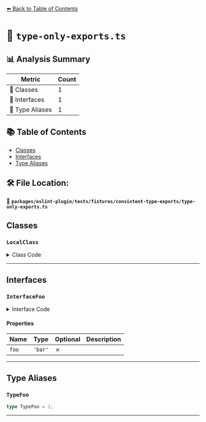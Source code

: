 [⬅️ Back to Table of Contents](../../../../../index.md)

# 📄 `type-only-exports.ts`

## 📊 Analysis Summary

| Metric | Count |
|--------|-------|
| 🧱 Classes | 1 |
| 📐 Interfaces | 1 |
| 📑 Type Aliases | 1 |

## 📚 Table of Contents

- [Classes](#classes)
- [Interfaces](#interfaces)
- [Type Aliases](#type-aliases)

## 🛠️ File Location:
📂 **`packages/eslint-plugin/tests/fixtures/consistent-type-exports/type-only-exports.ts`**

## Classes

### `LocalClass`

<details><summary>Class Code</summary>

```ts
class LocalClass {}
```
</details>


---

## Interfaces

### `InterfaceFoo`

<details><summary>Interface Code</summary>

```ts
export interface InterfaceFoo {
  foo: 'bar';
}
```
</details>

#### Properties

| Name | Type | Optional | Description |
|------|------|----------|-------------|
| `foo` | `'bar'` | ✗ |  |


---

## Type Aliases

### `TypeFoo`

```ts
type TypeFoo = 1;
```


---